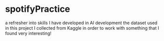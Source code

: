 # spotifyPractice
a refresher into skills I have developed in AI development 
the dataset used in this project I collected from Kaggle in order to work with something that I found very interesting!
